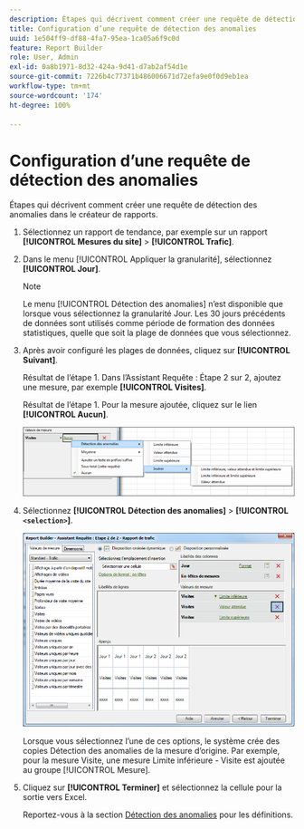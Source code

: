 ```yaml
---
description: Étapes qui décrivent comment créer une requête de détection des anomalies dans le créateur de rapports.
title: Configuration d’une requête de détection des anomalies
uuid: 1e504ff9-df88-4fa7-95ea-1ca05a6f9c0d
feature: Report Builder
role: User, Admin
exl-id: 0a8b1971-8d32-424a-9d41-d7ab2af54d1e
source-git-commit: 7226b4c77371b486006671d72efa9e0f0d9eb1ea
workflow-type: tm+mt
source-wordcount: '174'
ht-degree: 100%

---
```


# Configuration d’une requête de détection des anomalies

Étapes qui décrivent comment créer une requête de détection des anomalies dans le créateur de rapports.

1. Sélectionnez un rapport de tendance, par exemple sur un rapport **[!UICONTROL Mesures du site]** > **[!UICONTROL Trafic]**.
1. Dans le menu [!UICONTROL Appliquer la granularité], sélectionnez **[!UICONTROL Jour]**.

   >[!NOTE]
   >
   >Le menu [!UICONTROL Détection des anomalies] n’est disponible que lorsque vous sélectionnez la granularité Jour. Les 30 jours précédents de données sont utilisés comme période de formation des données statistiques, quelle que soit la plage de données que vous sélectionnez.

1. Après avoir configuré les plages de données, cliquez sur **[!UICONTROL Suivant]**.

   Résultat de l’étape 1. Dans l’Assistant Requête : Étape 2 sur 2, ajoutez une mesure, par exemple **[!UICONTROL Visites]**.

   Résultat de l’étape 1. Pour la mesure ajoutée, cliquez sur le lien **[!UICONTROL Aucun]**.

   ![Résultat de l’étape](assets/anomaly_select.png)

1. Sélectionnez **[!UICONTROL Détection des anomalies]** > **[!UICONTROL `<selection>`]**.

   ![Infos sur l’étape](assets/anomaly_visit.png)

   Lorsque vous sélectionnez l’une de ces options, le système crée des copies Détection des anomalies de la mesure d’origine. Par exemple, pour la mesure Visite, une mesure Limite inférieure - Visite est ajoutée au groupe [!UICONTROL Mesure].
1. Cliquez sur **[!UICONTROL Terminer]** et sélectionnez la cellule pour la sortie vers Excel.

   Reportez-vous à la section [Détection des anomalies](/help/analyze/analysis-workspace/virtual-analyst/c-anomaly-detection/anomaly-detection.md) pour les définitions.
